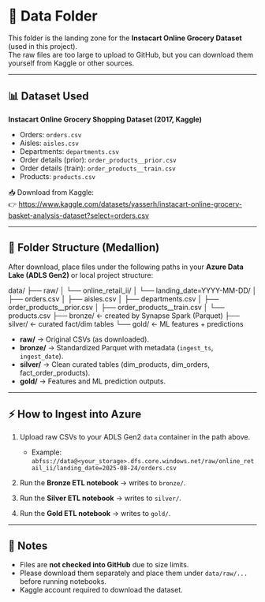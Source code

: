 # 📂 Data Folder

This folder is the landing zone for the **Instacart Online Grocery Dataset** (used in this project).  
The raw files are too large to upload to GitHub, but you can download them yourself from Kaggle or other sources.

---

## 📊 Dataset Used

**Instacart Online Grocery Shopping Dataset (2017, Kaggle)**  
- Orders: `orders.csv`
- Aisles: `aisles.csv`
- Departments: `departments.csv`
- Order details (prior): `order_products__prior.csv`
- Order details (train): `order_products__train.csv`
- Products: `products.csv`

📥 Download from Kaggle:  
👉 https://www.kaggle.com/datasets/yasserh/instacart-online-grocery-basket-analysis-dataset?select=orders.csv

---

## 📂 Folder Structure (Medallion)

After download, place files under the following paths in your **Azure Data Lake (ADLS Gen2)** or local project structure:

data/
├── raw/
│ └── online_retail_ii/
│ └── landing_date=YYYY-MM-DD/
│ ├── orders.csv
│ ├── aisles.csv
│ ├── departments.csv
│ ├── order_products__prior.csv
│ ├── order_products__train.csv
│ └── products.csv
├── bronze/ <- created by Synapse Spark (Parquet)
├── silver/ <- curated fact/dim tables
└── gold/ <- ML features + predictions

- **raw/** → Original CSVs (as downloaded).  
- **bronze/** → Standardized Parquet with metadata (`ingest_ts`, `ingest_date`).  
- **silver/** → Clean curated tables (dim_products, dim_orders, fact_order_products).  
- **gold/** → Features and ML prediction outputs.  

---

## ⚡ How to Ingest into Azure

1. Upload raw CSVs to your ADLS Gen2 `data` container in the path above.  
   - Example:  
     `abfss://data@<your_storage>.dfs.core.windows.net/raw/online_retail_ii/landing_date=2025-08-24/orders.csv`

2. Run the **Bronze ETL notebook** → writes to `bronze/`.  
3. Run the **Silver ETL notebook** → writes to `silver/`.  
4. Run the **Gold ETL notebook** → writes to `gold/`.  

---

## 📝 Notes

- Files are **not checked into GitHub** due to size limits.  
- Please download them separately and place them under `data/raw/...` before running notebooks.  
- Kaggle account required to download the dataset.  